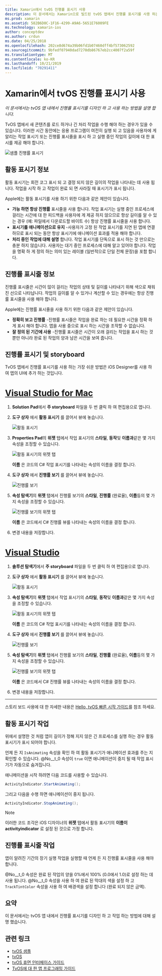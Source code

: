 ```yaml
---
title: Xamarin에서 tvOS 진행률 표시기 사용
description: 이 문서에서는 Xamarin으로 빌드된 tvOS 앱에서 진행률 표시기를 사용 하는 방법을 설명 합니다. 진행률 표시줄과 활동 표시기를 모두 설명 합니다.
ms.prod: xamarin
ms.assetid: 582B6D0C-1F16-4299-A9A6-5651E76009FE
ms.technology: xamarin-ios
author: conceptdev
ms.author: crdun
ms.date: 04/25/2018
ms.openlocfilehash: 202ce8d674a39b06fd1b07460dff4bf573062592
ms.sourcegitcommit: 9bfedf07940dad7270db86767eb2cc4007f2a59f
ms.translationtype: MT
ms.contentlocale: ko-KR
ms.lasthandoff: 10/21/2019
ms.locfileid: "70291411"
---
```

# <a name="working-with-tvos-progress-indicators-in-xamarin"></a>Xamarin에서 tvOS 진행률 표시기 사용

_이 문서에서는 tvOS 앱 내에서 진행률 표시기를 디자인 하 고 사용 하는 방법을 설명 합니다._

TvOS 앱에서 새 콘텐츠를 로드 하거나 긴 처리 작업을 수행 해야 하는 경우가 있을 수 있습니다. 이러한 시간 동안에는 응용 프로그램이 여전히 실행 되 고 있음을 사용자에 게 알리는 작업 표시기 또는 진행률 표시줄을 표시 하 고 실행 중인 작업의 길이에 대 한 표시를 제공 해야 합니다.

![샘플 진행률 표시기](progress-indicators-images/intro01.png "샘플 진행률 표시기")

## <a name="about-activity-indicators"></a>활동 표시기 정보

활동 표시기는 회전 코그 표시 되 고 결정 되지 않은 길이의 작업을 나타내는 데 사용 됩니다. 작업을 시작 하 고 작업이 완료 되 면 사라질 때 표시기가 표시 됩니다.

Apple에는 활동 표시기를 사용 하기 위한 다음과 같은 제안이 있습니다.

- **가능 하면 항상 진행률** 표시줄을 사용 합니다. 작업 표시기는 실행 중인 프로세스에 걸리는 시간에 대 한 피드백을 사용자에 게 제공 하지 않으므로 항상 길이를 알 수 있는 경우 (예: 파일에서 다운로드할 바이트 수) 항상 진행률 표시줄을 사용 합니다.
- **표시기를 애니메이션으로 유지** -사용자가 고정 된 작업 표시기를 지연 된 앱에 연결 하므로 표시 되는 동안 항상 표시기에 애니메이션 효과를 적용 해야 합니다.
- **처리 중인 작업에 대해 설명** 합니다. 작업 표시기를 단독으로 표시 하는 것 만으로는 충분 하지 않습니다. 사용자는 대기 중인 프로세스에 대해 알고 있어야 합니다. 작업을 명확 하 게 정의 하는 의미 있는 레이블 (일반적으로 단일 전체 문장)을 포함 합니다.

## <a name="about-progress-bars"></a>진행률 표시줄 정보

진행률 표시줄은 시간이 많이 걸리는 작업의 상태 및 길이를 나타내기 위해 색으로 채워진 선으로 나타납니다. 작업의 길이를 알 수 있거나 계산할 수 있는 경우에는 항상 진행률 표시줄을 사용 해야 합니다.

Apple에는 진행률 표시줄을 사용 하기 위한 다음과 같은 제안이 있습니다.

- **정확히 보고 진행률** -진행률 표시줄은 작업을 완료 하는 데 필요한 시간을 정확 하 게 표시 해야 합니다. 앱을 사용 중으로 표시 하는 시간을 조작할 수 없습니다.
- **잘 정의 된 기간에 사용** -진행률 표시줄은 시간이 오래 걸리는 작업을 표시 하는 것 뿐만 아니라 완료 된 작업의 양과 남은 시간을 보여 줍니다.

## <a name="progress-indicators-and-storyboards"></a>진행률 표시기 및 storyboard

TvOS 앱에서 진행률 표시기를 사용 하는 가장 쉬운 방법은 iOS Designer를 사용 하 여 앱의 UI에 추가 하는 것입니다.

# <a name="visual-studio-for-mactabmacos"></a>[Visual Studio for Mac](#tab/macos)

1. **Solution Pad**에서 **주 storyboard** 파일을 두 번 클릭 하 여 편집용으로 엽니다.

2. **도구 상자** 에서 **활동 표시기** 를 끌어서 뷰에 놓습니다. 

    ![활동 표시기](progress-indicators-images/activity01.png "활동 표시기")

3. **Properties Pad**의 **위젯** 탭에서 작업 표시기의 **스타일**, **동작**및 **이름과**같은 몇 가지 속성을 조정할 수 있습니다. 

    ![활동 표시기의 위젯 탭](progress-indicators-images/activity02.png "활동 표시기의 위젯 탭")
    
    **이름** 은 코드의 C# 작업 표시기를 나타내는 속성의 이름을 결정 합니다.

4. **도구 상자** 에서 **진행률 보기** 를 끌어서 뷰에 놓습니다. 

    ![진행률 보기](progress-indicators-images/activity03.png "진행률 보기")

5. **속성 탐색기**의 **위젯** 탭에서 진행률 보기의 **스타일**, **진행률** (완료율), **이름**등의 몇 가지 속성을 조정할 수 있습니다. 

    ![진행률 보기의 위젯 탭](progress-indicators-images/activity04.png "진행률 보기의 위젯 탭")
    
    **이름** 은 코드에서 C# 진행률 뷰를 나타내는 속성의 이름을 결정 합니다.

6. 변경 내용을 저장합니다.

# <a name="visual-studiotabwindows"></a>[Visual Studio](#tab/windows)

1. **솔루션 탐색기**에서 **주 storyboard** 파일을 두 번 클릭 하 여 편집용으로 엽니다.

2. **도구 상자** 에서 **활동 표시기** 를 끌어서 뷰에 놓습니다. 

    ![활동 표시기](progress-indicators-images/activity01-vs.png
    "활동 표시기")

3. **속성 탐색기**의 **위젯** 탭에서 작업 표시기의 **스타일**, **동작**및 **이름과**같은 몇 가지 속성을 조정할 수 있습니다. 

    ![활동 표시기의 위젯 탭](progress-indicators-images/activity02-vs.png "활동 표시기의 위젯 탭")

    **이름** 은 코드의 C# 작업 표시기를 나타내는 속성의 이름을 결정 합니다.

4. **도구 상자** 에서 **진행률 보기** 를 끌어서 뷰에 놓습니다. 

   ![진행률 보기](progress-indicators-images/activity03-vs.png "진행률 보기")

5. **속성 탐색기**의 **위젯** 탭에서 진행률 보기의 **스타일**, **진행률** (완료율), **이름**등의 몇 가지 속성을 조정할 수 있습니다. 

    ![진행률 보기의 위젯 탭](progress-indicators-images/activity04-vs.png "진행률 보기의 위젯 탭")
    
    **이름** 은 코드에서 C# 진행률 뷰를 나타내는 속성의 이름을 결정 합니다.

6. 변경 내용을 저장합니다.

-----

스토리 보드 사용에 대 한 자세한 내용은 [Hello, tvOS 빠른 시작 가이드](~/ios/tvos/get-started/hello-tvos.md)를 참조 하세요. 

## <a name="working-with-activity-indicators"></a>활동 표시기 작업

위에서 설명한 것 처럼 앱이 길이가 정해 지지 않은 긴 프로세스를 실행 하는 경우 활동 표시기가 표시 되어야 합니다.

언제 든 지 `IsAnimating` 속성을 확인 하 여 활동 표시기가 애니메이션 효과를 주는 지 확인할 수 있습니다. @No__t_0 속성이 `true` 이면 애니메이션이 중지 될 때 작업 표시기가 자동으로 숨겨집니다.

애니메이션을 시작 하려면 다음 코드를 사용할 수 있습니다. 

```csharp
ActivityIndicator.StartAnimating();
```

그리고 다음을 수행 하면 애니메이션이 중지 됩니다.

```csharp
ActivityIndicator.StopAnimating();
```

> [!NOTE]
> 이러한 코드 조각은 iOS 디자이너의 **위젯** 탭에서 활동 표시기의 **이름이** **activityindicator** 로 설정 된 것으로 가정 합니다.

## <a name="working-with-progress-bars"></a>진행률 표시줄 작업

앱이 알려진 기간의 장기 실행 작업을 실행할 때 언제 든 지 진행률 표시줄을 사용 해야 합니다. 

@No__t_0 속성은 완료 된 작업의 양을 0%에서 100% (0.0에서 1.0)로 설정 하는 데 사용 됩니다. @No__t_0 속성을 사용 하 여 완료 된 막대의 색을 설정 하 고 `TrackTintColor` 속성을 사용 하 여 배경색을 설정 합니다 (완료 되지 않은 금액).

## <a name="summary"></a>요약

이 문서에서는 tvOS 앱 내에서 진행률 표시기를 디자인 하 고 작업 하는 방법에 대해 설명 했습니다.

## <a name="related-links"></a>관련 링크

- [tvOS 샘플](https://docs.microsoft.com/samples/browse/?products=xamarin&term=Xamarin.iOS+tvOS)
- [tvOS](https://developer.apple.com/tvos/)
- [tvOS 휴먼 인터페이스 가이드](https://developer.apple.com/tvos/human-interface-guidelines/)
- [TvOS에 대 한 앱 프로그래밍 가이드](https://developer.apple.com/library/prerelease/tvos/documentation/General/Conceptual/AppleTV_PG/)
